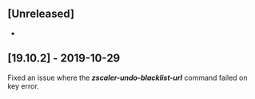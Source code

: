 ## [Unreleased]
-

## [19.10.2] - 2019-10-29
Fixed an issue where the ***zscaler-undo-blacklist-url*** command failed on key error.
